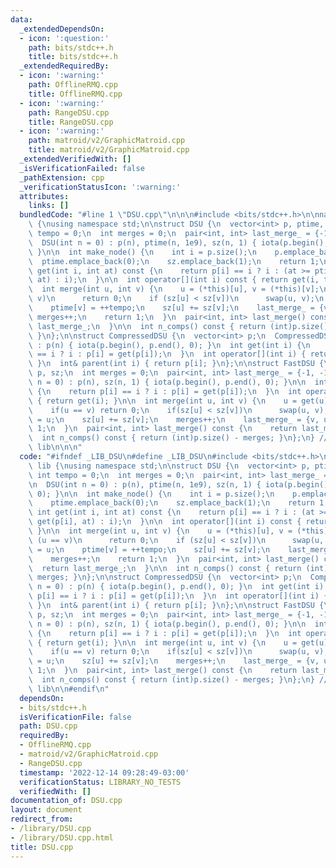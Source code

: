 ```yaml
---
data:
  _extendedDependsOn:
  - icon: ':question:'
    path: bits/stdc++.h
    title: bits/stdc++.h
  _extendedRequiredBy:
  - icon: ':warning:'
    path: OfflineRMQ.cpp
    title: OfflineRMQ.cpp
  - icon: ':warning:'
    path: RangeDSU.cpp
    title: RangeDSU.cpp
  - icon: ':warning:'
    path: matroid/v2/GraphicMatroid.cpp
    title: matroid/v2/GraphicMatroid.cpp
  _extendedVerifiedWith: []
  _isVerificationFailed: false
  _pathExtension: cpp
  _verificationStatusIcon: ':warning:'
  attributes:
    links: []
  bundledCode: "#line 1 \"DSU.cpp\"\n\n\n#include <bits/stdc++.h>\n\nnamespace lib\
    \ {\nusing namespace std;\n\nstruct DSU {\n  vector<int> p, ptime, sz;\n  int\
    \ tempo = 0;\n  int merges = 0;\n  pair<int, int> last_merge_ = {-1, -1};\n\n\
    \  DSU(int n = 0) : p(n), ptime(n, 1e9), sz(n, 1) { iota(p.begin(), p.end(), 0);\
    \ }\n\n  int make_node() {\n    int i = p.size();\n    p.emplace_back(i);\n  \
    \  ptime.emplace_back(0);\n    sz.emplace_back(1);\n    return 1;\n  }\n\n  int\
    \ get(int i, int at) const {\n    return p[i] == i ? i : (at >= ptime[i] ? get(p[i],\
    \ at) : i);\n  }\n\n  int operator[](int i) const { return get(i, tempo); }\n\n\
    \  int merge(int u, int v) {\n    u = (*this)[u], v = (*this)[v];\n    if (u ==\
    \ v)\n      return 0;\n    if (sz[u] < sz[v])\n      swap(u, v);\n    p[v] = u;\n\
    \    ptime[v] = ++tempo;\n    sz[u] += sz[v];\n    last_merge_ = {v, u};\n   \
    \ merges++;\n    return 1;\n  }\n  pair<int, int> last_merge() const {\n    return\
    \ last_merge_;\n  }\n\n  int n_comps() const { return (int)p.size() - merges;\
    \ }\n};\n\nstruct CompressedDSU {\n  vector<int> p;\n  CompressedDSU(int n = 0)\
    \ : p(n) { iota(p.begin(), p.end(), 0); }\n  int get(int i) {\n    return p[i]\
    \ == i ? i : p[i] = get(p[i]);\n  }\n  int operator[](int i) { return get(i);\
    \ }\n  int& parent(int i) { return p[i]; }\n};\n\nstruct FastDSU {\n  vector<int>\
    \ p, sz;\n  int merges = 0;\n  pair<int, int> last_merge_ = {-1, -1};\n  FastDSU(int\
    \ n = 0) : p(n), sz(n, 1) { iota(p.begin(), p.end(), 0); }\n\n  int get(int i)\
    \ {\n    return p[i] == i ? i : p[i] = get(p[i]);\n  }\n  int operator[](int i)\
    \ { return get(i); }\n\n  int merge(int u, int v) {\n    u = get(u), v = get(v);\n\
    \    if(u == v) return 0;\n    if(sz[u] < sz[v])\n      swap(u, v);\n    p[v]\
    \ = u;\n    sz[u] += sz[v];\n    merges++;\n    last_merge_ = {v, u};\n    return\
    \ 1;\n  }\n  pair<int, int> last_merge() const {\n    return last_merge_;\n  }\n\
    \  int n_comps() const { return (int)p.size() - merges; }\n};\n} // namespace\
    \ lib\n\n\n"
  code: "#ifndef _LIB_DSU\n#define _LIB_DSU\n#include <bits/stdc++.h>\n\nnamespace\
    \ lib {\nusing namespace std;\n\nstruct DSU {\n  vector<int> p, ptime, sz;\n \
    \ int tempo = 0;\n  int merges = 0;\n  pair<int, int> last_merge_ = {-1, -1};\n\
    \n  DSU(int n = 0) : p(n), ptime(n, 1e9), sz(n, 1) { iota(p.begin(), p.end(),\
    \ 0); }\n\n  int make_node() {\n    int i = p.size();\n    p.emplace_back(i);\n\
    \    ptime.emplace_back(0);\n    sz.emplace_back(1);\n    return 1;\n  }\n\n \
    \ int get(int i, int at) const {\n    return p[i] == i ? i : (at >= ptime[i] ?\
    \ get(p[i], at) : i);\n  }\n\n  int operator[](int i) const { return get(i, tempo);\
    \ }\n\n  int merge(int u, int v) {\n    u = (*this)[u], v = (*this)[v];\n    if\
    \ (u == v)\n      return 0;\n    if (sz[u] < sz[v])\n      swap(u, v);\n    p[v]\
    \ = u;\n    ptime[v] = ++tempo;\n    sz[u] += sz[v];\n    last_merge_ = {v, u};\n\
    \    merges++;\n    return 1;\n  }\n  pair<int, int> last_merge() const {\n  \
    \  return last_merge_;\n  }\n\n  int n_comps() const { return (int)p.size() -\
    \ merges; }\n};\n\nstruct CompressedDSU {\n  vector<int> p;\n  CompressedDSU(int\
    \ n = 0) : p(n) { iota(p.begin(), p.end(), 0); }\n  int get(int i) {\n    return\
    \ p[i] == i ? i : p[i] = get(p[i]);\n  }\n  int operator[](int i) { return get(i);\
    \ }\n  int& parent(int i) { return p[i]; }\n};\n\nstruct FastDSU {\n  vector<int>\
    \ p, sz;\n  int merges = 0;\n  pair<int, int> last_merge_ = {-1, -1};\n  FastDSU(int\
    \ n = 0) : p(n), sz(n, 1) { iota(p.begin(), p.end(), 0); }\n\n  int get(int i)\
    \ {\n    return p[i] == i ? i : p[i] = get(p[i]);\n  }\n  int operator[](int i)\
    \ { return get(i); }\n\n  int merge(int u, int v) {\n    u = get(u), v = get(v);\n\
    \    if(u == v) return 0;\n    if(sz[u] < sz[v])\n      swap(u, v);\n    p[v]\
    \ = u;\n    sz[u] += sz[v];\n    merges++;\n    last_merge_ = {v, u};\n    return\
    \ 1;\n  }\n  pair<int, int> last_merge() const {\n    return last_merge_;\n  }\n\
    \  int n_comps() const { return (int)p.size() - merges; }\n};\n} // namespace\
    \ lib\n\n#endif\n"
  dependsOn:
  - bits/stdc++.h
  isVerificationFile: false
  path: DSU.cpp
  requiredBy:
  - OfflineRMQ.cpp
  - matroid/v2/GraphicMatroid.cpp
  - RangeDSU.cpp
  timestamp: '2022-12-14 09:28:49-03:00'
  verificationStatus: LIBRARY_NO_TESTS
  verifiedWith: []
documentation_of: DSU.cpp
layout: document
redirect_from:
- /library/DSU.cpp
- /library/DSU.cpp.html
title: DSU.cpp
---
```

